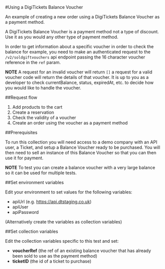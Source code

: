 #Using a DigiTickets Balance Voucher

An example of creating a new order using a DigiTickets Balance Voucher as a payment method.

A DigiTickets Balance Voucher is a payment method not a type of discount. Use it as you would any other type of payment method. 

In order to get information about a specific voucher in order to check the balance for example, you need to make an authenticated request to the `/v2/soldgiftvouchers` api endpoint passing the 16 character voucher reference in the `ref` param.

**NOTE** A request for an invalid voucher will return `[]` a request for a valid voucher code will return the details of that voucher. It is up to you as a developer to check currentBalance, status, expiredAt, etc. to decide how you would like to handle the voucher.

##Request flow

1. Add products to the cart
2. Create a reservation
3. Check the validity of a voucher
4. Create an order using the voucher as a payment method

##Prerequisites

To run this collection you will need access to a demo company with an API user, a Ticket, and setup a Balance Voucher ready to be purchased. You will then need to sell an instance of this Balance Voucher so that you can then use it for payment.

**NOTE** To test you can create a balance voucher with a very large balance so it can be used for multiple tests.

##Set environment variables

Edit your environment to set values for the following variables: 

- apiUrl (e.g. https://api.dtstaging.co.uk)
- apiUser
- apiPassword

(Alternatively create the variables as collection variables)

##Set collection variables

Edit the collection variables specific to this test and set:

- **voucherRef** (the ref of an existing balance voucher that has already been sold to use as the payment method)
- **ticketID** (the id of a ticket to purchase)



